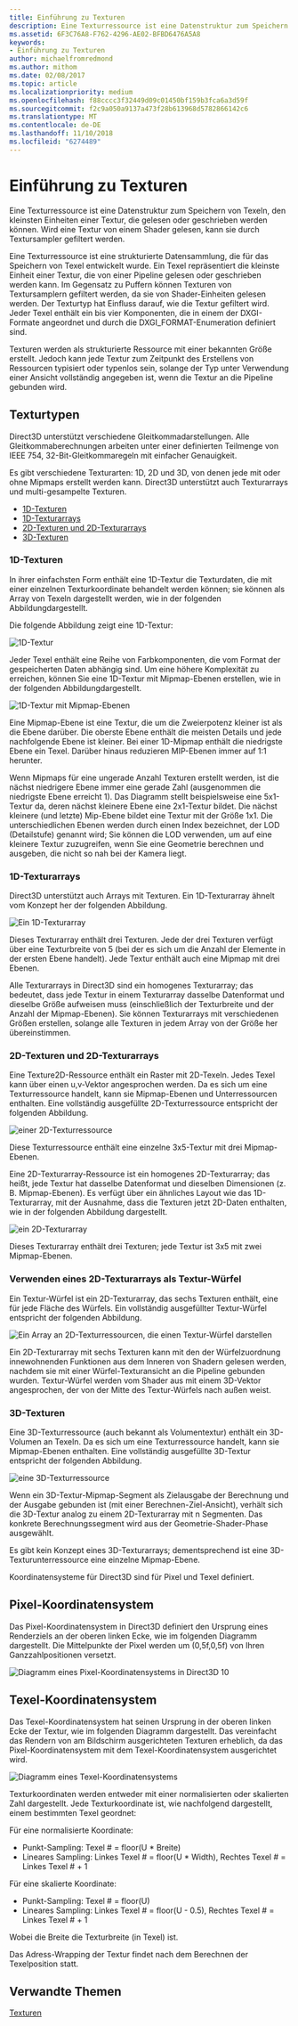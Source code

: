 ```yaml
---
title: Einführung zu Texturen
description: Eine Texturressource ist eine Datenstruktur zum Speichern von Texeln, den kleinsten Einheiten einer Textur, die gelesen oder geschrieben werden können. Wird eine Textur von einem Shader gelesen, kann sie durch Textursampler gefiltert werden.
ms.assetid: 6F3C76A8-F762-4296-AE02-BFBD6476A5A8
keywords:
- Einführung zu Texturen
author: michaelfromredmond
ms.author: mithom
ms.date: 02/08/2017
ms.topic: article
ms.localizationpriority: medium
ms.openlocfilehash: f88cccc3f32449d09c01450bf159b3fca6a3d59f
ms.sourcegitcommit: f2c9a050a9137a473f28b613968d5782866142c6
ms.translationtype: MT
ms.contentlocale: de-DE
ms.lasthandoff: 11/10/2018
ms.locfileid: "6274489"
---
```

# <a name="introduction-to-textures"></a>Einführung zu Texturen


Eine Texturressource ist eine Datenstruktur zum Speichern von Texeln, den kleinsten Einheiten einer Textur, die gelesen oder geschrieben werden können. Wird eine Textur von einem Shader gelesen, kann sie durch Textursampler gefiltert werden.

Eine Texturressource ist eine strukturierte Datensammlung, die für das Speichern von Texel entwickelt wurde. Ein Texel repräsentiert die kleinste Einheit einer Textur, die von einer Pipeline gelesen oder geschrieben werden kann. Im Gegensatz zu Puffern können Texturen von Textursamplern gefiltert werden, da sie von Shader-Einheiten gelesen werden. Der Texturtyp hat Einfluss darauf, wie die Textur gefiltert wird. Jeder Texel enthält ein bis vier Komponenten, die in einem der DXGI-Formate angeordnet und durch die DXGI\_FORMAT-Enumeration definiert sind.

Texturen werden als strukturierte Ressource mit einer bekannten Größe erstellt. Jedoch kann jede Textur zum Zeitpunkt des Erstellens von Ressourcen typisiert oder typenlos sein, solange der Typ unter Verwendung einer Ansicht vollständig angegeben ist, wenn die Textur an die Pipeline gebunden wird.

## <a name="span-idtexturetypesspanspan-idtexturetypesspanspan-idtexturetypesspantexture-types"></a><span id="Texture_Types"></span><span id="texture_types"></span><span id="TEXTURE_TYPES"></span>Texturtypen


Direct3D unterstützt verschiedene Gleitkommadarstellungen. Alle Gleitkommaberechnungen arbeiten unter einer definierten Teilmenge von IEEE 754, 32-Bit-Gleitkommaregeln mit einfacher Genauigkeit.

Es gibt verschiedene Texturarten: 1D, 2D und 3D, von denen jede mit oder ohne Mipmaps erstellt werden kann. Direct3D unterstützt auch Texturarrays und multi-gesampelte Texturen.

-   [1D-Texturen](#texture1d-resource)
-   [1D-Texturarrays](#texture1d-array-resource)
-   [2D-Texturen und 2D-Texturarrays](#texture2d-resource)
-   [3D-Texturen](#texture3d-resource)

### <a name="span-idtexture1dresourcespanspan-idtexture1dresourcespanspan-idtexture1dresourcespanspan-idtexture1d-resourcespan1d-textures"></a><span id="Texture1D_Resource"></span><span id="texture1d_resource"></span><span id="TEXTURE1D_RESOURCE"></span><span id="texture1d-resource"></span>1D-Texturen

In ihrer einfachsten Form enthält eine 1D-Textur die Texturdaten, die mit einer einzelnen Texturkoordinate behandelt werden können; sie können als Array von Texeln dargestellt werden, wie in der folgenden Abbildungdargestellt.

Die folgende Abbildung zeigt eine 1D-Textur:

![1D-Textur](images/d3d10-1d-texture.png)

Jeder Texel enthält eine Reihe von Farbkomponenten, die vom Format der gespeicherten Daten abhängig sind. Um eine höhere Komplexität zu erreichen, können Sie eine 1D-Textur mit Mipmap-Ebenen erstellen, wie in der folgenden Abbildungdargestellt.

![1D-Textur mit Mipmap-Ebenen](images/d3d10-resource-texture1d.png)

Eine Mipmap-Ebene ist eine Textur, die um die Zweierpotenz kleiner ist als die Ebene darüber. Die oberste Ebene enthält die meisten Details und jede nachfolgende Ebene ist kleiner. Bei einer 1D-Mipmap enthält die niedrigste Ebene ein Texel. Darüber hinaus reduzieren MIP-Ebenen immer auf 1:1 herunter.

Wenn Mipmaps für eine ungerade Anzahl Texturen erstellt werden, ist die nächst niedrigere Ebene immer eine gerade Zahl (ausgenommen die niedrigste Ebene erreicht 1). Das Diagramm stellt beispielsweise eine 5x1-Textur da, deren nächst kleinere Ebene eine 2x1-Textur bildet. Die nächst kleinere (und letzte) Mip-Ebene bildet eine Textur mit der Größe 1x1. Die unterschiedlichen Ebenen werden durch einen Index bezeichnet, der LOD (Detailstufe) genannt wird; Sie können die LOD verwenden, um auf eine kleinere Textur zuzugreifen, wenn Sie eine Geometrie berechnen und ausgeben, die nicht so nah bei der Kamera liegt.

### <a name="span-idtexture1darrayresourcespanspan-idtexture1darrayresourcespanspan-idtexture1darrayresourcespanspan-idtexture1d-array-resourcespan1d-texture-arrays"></a><span id="Texture1D_Array_Resource"></span><span id="texture1d_array_resource"></span><span id="TEXTURE1D_ARRAY_RESOURCE"></span><span id="texture1d-array-resource"></span>1D-Texturarrays

Direct3D unterstützt auch Arrays mit Texturen. Ein 1D-Texturarray ähnelt vom Konzept her der folgenden Abbildung.

![Ein 1D-Texturarray](images/d3d10-resource-texture1darray.png)

Dieses Texturarray enthält drei Texturen. Jede der drei Texturen verfügt über eine Texturbreite von 5 (bei der es sich um die Anzahl der Elemente in der ersten Ebene handelt). Jede Textur enthält auch eine Mipmap mit drei Ebenen.

Alle Texturarrays in Direct3D sind ein homogenes Texturarray; das bedeutet, dass jede Textur in einem Texturarray dasselbe Datenformat und dieselbe Größe aufweisen muss (einschließlich der Texturbreite und der Anzahl der Mipmap-Ebenen). Sie können Texturarrays mit verschiedenen Größen erstellen, solange alle Texturen in jedem Array von der Größe her übereinstimmen.

### <a name="span-idtexture2dresourcespanspan-idtexture2dresourcespanspan-idtexture2dresourcespanspan-idtexture2d-resourcespan2d-textures-and-2d-texture-arrays"></a><span id="Texture2D_Resource"></span><span id="texture2d_resource"></span><span id="TEXTURE2D_RESOURCE"></span><span id="texture2d-resource"></span>2D-Texturen und 2D-Texturarrays

Eine Texture2D-Ressource enthält ein Raster mit 2D-Texeln. Jedes Texel kann über einen u,v-Vektor angesprochen werden. Da es sich um eine Texturressource handelt, kann sie Mipmap-Ebenen und Unterressourcen enthalten. Eine vollständig ausgefüllte 2D-Texturressource entspricht der folgenden Abbildung.

![einer 2D-Texturressource](images/d3d10-resource-texture2d.png)

Diese Texturressource enthält eine einzelne 3x5-Textur mit drei Mipmap-Ebenen.

Eine 2D-Texturarray-Ressource ist ein homogenes 2D-Texturarray; das heißt, jede Textur hat dasselbe Datenformat und dieselben Dimensionen (z. B. Mipmap-Ebenen). Es verfügt über ein ähnliches Layout wie das 1D-Texturarray, mit der Ausnahme, dass die Texturen jetzt 2D-Daten enthalten, wie in der folgenden Abbildung dargestellt.

![ein 2D-Texturarray](images/d3d10-resource-texture2darray.png)

Dieses Texturarray enthält drei Texturen; jede Textur ist 3x5 mit zwei Mipmap-Ebenen.

### <a name="span-idtexture2darrayresourceasatexturecubespanspan-idtexture2darrayresourceasatexturecubespanspan-idtexture2darrayresourceasatexturecubespanusing-a-2d-texture-array-as-a-texture-cube"></a><span id="Texture2DArray_Resource_as_a_Texture_Cube"></span><span id="texture2darray_resource_as_a_texture_cube"></span><span id="TEXTURE2DARRAY_RESOURCE_AS_A_TEXTURE_CUBE"></span>Verwenden eines 2D-Texturarrays als Textur-Würfel

Ein Textur-Würfel ist ein 2D-Texturarray, das sechs Texturen enthält, eine für jede Fläche des Würfels. Ein vollständig ausgefüllter Textur-Würfel entspricht der folgenden Abbildung.

![Ein Array an 2D-Texturressourcen, die einen Textur-Würfel darstellen](images/d3d10-resource-texturecube.png)

Ein 2D-Texturarray mit sechs Texturen kann mit den der Würfelzuordnung innewohnenden Funktionen aus dem Inneren von Shadern gelesen werden, nachdem sie mit einer Würfel-Texturansicht an die Pipeline gebunden wurden. Textur-Würfel werden vom Shader aus mit einem 3D-Vektor angesprochen, der von der Mitte des Textur-Würfels nach außen weist.

### <a name="span-idtexture3dresourcespanspan-idtexture3dresourcespanspan-idtexture3dresourcespanspan-idtexture3d-resourcespan3d-textures"></a><span id="Texture3D_Resource"></span><span id="texture3d_resource"></span><span id="TEXTURE3D_RESOURCE"></span><span id="texture3d-resource"></span>3D-Texturen

Eine 3D-Texturressource (auch bekannt als Volumentextur) enthält ein 3D-Volumen an Texeln. Da es sich um eine Texturressource handelt, kann sie Mipmap-Ebenen enthalten. Eine vollständig ausgefüllte 3D-Textur entspricht der folgenden Abbildung.

![eine 3D-Texturressource](images/d3d10-resource-texture3d.png)

Wenn ein 3D-Textur-Mipmap-Segment als Zielausgabe der Berechnung und der Ausgabe gebunden ist (mit einer Berechnen-Ziel-Ansicht), verhält sich die 3D-Textur analog zu einem 2D-Texturarray mit n Segmenten. Das konkrete Berechnungssegment wird aus der Geometrie-Shader-Phase ausgewählt.

Es gibt kein Konzept eines 3D-Texturarrays; dementsprechend ist eine 3D-Texturunterressource eine einzelne Mipmap-Ebene.

Koordinatensysteme für Direct3D sind für Pixel und Texel definiert.

## <a name="span-idpixelspanspan-idpixelspanspan-idpixelspanpixel-coordinate-system"></a><span id="Pixel"></span><span id="pixel"></span><span id="PIXEL"></span>Pixel-Koordinatensystem


Das Pixel-Koordinatensystem in Direct3D definiert den Ursprung eines Renderziels an der oberen linken Ecke, wie im folgenden Diagramm dargestellt. Die Mittelpunkte der Pixel werden um (0,5f,0,5f) von Ihren Ganzzahlpositionen versetzt.

![Diagramm eines Pixel-Koordinatensystems in Direct3D 10](images/d3d10-coordspix10.png)

## <a name="span-idtexelspanspan-idtexelspanspan-idtexelspantexel-coordinate-system"></a><span id="Texel"></span><span id="texel"></span><span id="TEXEL"></span>Texel-Koordinatensystem


Das Texel-Koordinatensystem hat seinen Ursprung in der oberen linken Ecke der Textur, wie im folgenden Diagramm dargestellt. Das vereinfacht das Rendern von am Bildschirm ausgerichteten Texturen erheblich, da das Pixel-Koordinatensystem mit dem Texel-Koordinatensystem ausgerichtet wird.

![Diagramm eines Texel-Koordinatensystems](images/d3d10-coordstex10.png)

Texturkoordinaten werden entweder mit einer normalisierten oder skalierten Zahl dargestellt. Jede Texturkoordinate ist, wie nachfolgend dargestellt, einem bestimmten Texel geordnet:

Für eine normalisierte Koordinate:

-   Punkt-Sampling: Texel \# = floor(U \* Breite)
-   Lineares Sampling: Linkes Texel \# = floor(U \* Width), Rechtes Texel \# = Linkes Texel \# + 1

Für eine skalierte Koordinate:

-   Punkt-Sampling: Texel \# = floor(U)
-   Lineares Sampling: Linkes Texel \# = floor(U - 0.5), Rechtes Texel \# = Linkes Texel \# + 1

Wobei die Breite die Texturbreite (in Texel) ist.

Das Adress-Wrapping der Textur findet nach dem Berechnen der Texelposition statt.

## <a name="span-idrelated-topicsspanrelated-topics"></a><span id="related-topics"></span>Verwandte Themen


[Texturen](textures.md)
